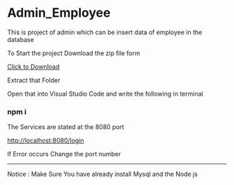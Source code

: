 # Admin_Employee

<p>This is project of admin which can be insert data of employee in the database</p>
</hr>
<p>To Start the project Download the zip file form </p>
<a href="https://github.com/shitoletushar3132/Admin_Employee">Click to Download</a>
</hr>
<p>Extract that Folder</p>
</hr>
<p>Open that into Visual Studio Code and write the following in terminal</p>
</hr>
<h3>npm i </h3>
</hr>
<p>The Services are stated at the 8080 port</p>
<a href="http://localhost:8080/login">http://localhost:8080/login</a>

</hr>

<p>If Error occurs Change the port number</p>

<hr>

<p>Notice : Make Sure You have already install  Mysql and the Node js</p>
